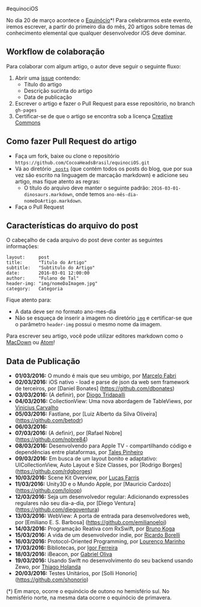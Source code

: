 #equinociOS

No dia 20 de março acontece o [Equinócio](https://pt.wikipedia.org/wiki/Equinócio)*! Para celebrarmos este evento, iremos escrever, a partir do primeiro dia do mês, 20 artigos sobre temas de conhecimento elemental que qualquer desenvolvedor iOS deve dominar.

## Workflow de colaboração
Para colaborar com algum artigo, o autor deve seguir o seguinte fluxo:

1. Abrir uma [issue](https://github.com/CocoaHeadsBrasil/equinociOS/issues) contendo:
	- Título do artigo
	- Descrição sucinta do artigo
	- Data de publicação
2. Escrever o artigo e fazer o Pull Request para esse repositório, no branch `gh-pages`
3. Certificar-se de que o artigo se encontra sob a licença [Creative Commons](https://br.creativecommons.org/)

## Como fazer Pull Request do artigo
- Faça um fork, baixe ou clone o repositório `https://github.com/CocoaHeadsBrasil/equinociOS.git`
- Vá ao diretório [`_posts`](https://github.com/CocoaHeadsBrasil/equinociOS/tree/gh-pages/_posts) (que contém todos os posts do blog, que por sua vez são escrito na linguagem de marcação markdown) e adicione seu artigo, mas fique atento as regras:
	- O título do arquivo deve manter o seguinte padrão: `2016-03-01-dinosaurs.markdown`, onde temos `ano-mês-dia-nomeDoArtigo.markdown`.
- Faça o Pull Request

## Características do arquivo do post
O cabeçalho de cada arquivo do post deve conter as seguintes informações:	
	
	layout:     post
	title:      "Titulo do Artigo"
	subtitle:   "Subtitulo do Artigo"
	date:       2016-03-01 12:00:00
	author:     "Fulano de Tal"
	header-img: "img/nomeDaImagem.jpg"
	category:   Categoria

Fique atento para:

- A data deve ser no formato ano-mes-dia
- Não se esqueça de inserir a imagem no diretório [`img`](https://github.com/CocoaHeadsBrasil/equinociOS/tree/gh-pages/img) e certificar-se que o parâmetro `header-img` possui o mesmo nome da imagem.

Para escrever seu artigo, você pode utilizar editores markdown como o [MacDown](http://macdown.uranusjr.com/) ou [Atom](https://atom.io/packages/markdown-writer)!


## Data de Publicação

- **01/03/2016:** O mundo é mais que seu umbigo, por [Marcelo Fabri](https://github.com/marcelofabri)
- **02/03/2016:** iOS nativo - load e parse de json da web sem framework de terceiros, por [Daniel Bonates] (https://github.com/dbonates)
- **03/03/2016:** (A definir), por [Diogo Tridapalli](https://github.com/diogot)
- **04/03/2016:** CollectionView: Uma nova abordagem de TableViews, por [Vinicius Carvalho](https://github.com/Viniciuscarvalho)
- **05/03/2016:** Fastlane, por [Luiz Alberto da Silva Oliveira] (https://github.com/betodr)
- **06/03/2016:** 
- **07/03/2016:** (A definir), por [Rafael Nobre] (https://github.com/nobre84)
- **08/03/2016:** Desenvolvendo para Apple TV - compartilhando código e dependências entre plataformas, por [Tales Pinheiro](https://github.com/talesp)
- **09/03/2016:** Em busca de um layout bonito e adaptativo: UICollectionView, Auto Layout e Size Classes, por [Rodrigo Borges] (https://github.com/rdgborges)
- **10/03/2016:** Scene Kit Overview, por [Lucas Farris](https://github.com/luksfarris)
- **11/03/2016:** Unity3D e o Mundo Apple, por [Mauricio Cardozo] (https://github.com/loloop)
- **12/03/2016:** Seja um desenvolvedor regular: Adicionando expressões regulares não seu dia-a-dia, por [Diego Ventura] (https://github.com/diegoventura)
- **13/03/2016:** WebView: A porta de entrada para desenvolvedores web, por [Emiliano E. S. Barbosa] (https://github.com/emilianoeloi)
- **14/03/2016:** Programação Reativa com RxSwift, por [Bruno Koga](https://github.com/brunokoga)
- **15/03/2016:** A vida de um desenvolvedor indie, por [Ricardo Borelli](https://github.com/rabc)
- **16/03/2016:** Protocol-Oriented Programming, por [Lourenço Marinho](https://github.com/lourenco-marinho)
- **17/03/2016:** Bibliotecas, por [Igor Ferreira](https://github.com/igorcferreira)
- **18/03/2016:** iBeacon, por [Gabriel Oliva](https://github.com/gabrieloliva)
- **19/03/2016:** Usando Swift no desenvolvimento do seu backend usando Zewo, por [Thiago Holanda](https://github.com/unnamedd)
- **20/03/2016:** Testes Unitários, por [Solli Honorio] (https://github.com/shonorio)

(*) Em março, ocorre o equinócio de outono no hemisfério sul. No hemisfério norte, na mesma data ocorre o equinócio de primavera.
